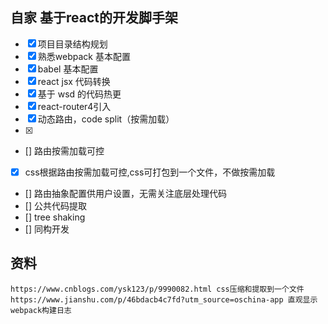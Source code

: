 ## 自家 基于react的开发脚手架

- [x] 项目目录结构规划
- [x] 熟悉webpack 基本配置
- [x] babel 基本配置
- [x] react jsx 代码转换
- [x] 基于 wsd 的代码热更
- [x] react-router4引入
- [x] 动态路由，code split（按需加载）
- [x] 
- [] 路由按需加载可控
- [x] css根据路由按需加载可控,css可打包到一个文件，不做按需加载 
- [] 路由抽象配置供用户设置，无需关注底层处理代码
- [] 公共代码提取
- [] tree shaking
- [] 同构开发



## 资料
```
https://www.cnblogs.com/ysk123/p/9990082.html css压缩和提取到一个文件
https://www.jianshu.com/p/46bdacb4c7fd?utm_source=oschina-app 直观显示webpack构建日志
```
